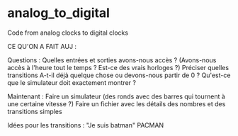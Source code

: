# analog_to_digital
Code from analog clocks to digital clocks

CE QU'ON A FAIT AUJ :

Questions :
Quelles entrées et sorties avons-nous accès ?
(Avons-nous accès à l'heure tout le temps ?
Est-ce des vrais horloges ?)
Préciser quelles transitions
A-t-il déjà quelque chose ou devons-nous partir de 0 ?
Qu'est-ce que le simulateur doit exactement montrer ?

Maintenant : 
Faire un simulateur (des ronds avec des barres qui tournent à une certaine vitesse ?)
Faire un fichier avec les détails des nombres et des transitions simples

Idées pour les transitions :
"Je suis batman"
PACMAN
